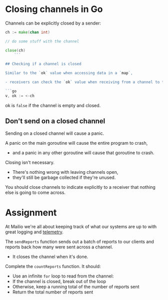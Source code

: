 # Closing channels in Go

Channels can be explicitly closed by a sender:

````go
ch := make(chan int)

// do some stuff with the channel

close(ch)
    ```

## Checking if a channel is closed

Similar to the `ok` value when accessing data in a `map`,

- receivers can check the `ok` value when receiving from a channel to test if a channel was closed.

```go
v, ok := <-ch
````

ok is `false` if the channel is empty and closed.

## Don't send on a closed channel

Sending on a closed channel will cause a panic.

A panic on the main goroutine will cause the entire program to crash,

- and a panic in any other goroutine will cause that goroutine to crash.

Closing isn't necessary.

- There's nothing wrong with leaving channels open,
- they'll still be garbage collected if they're unused.

You should close channels to indicate explicitly to a receiver that nothing else is going to come across.

# Assignment

At Mailio we're all about keeping track of what our systems are up to with great logging and [telemetry](<https://en.wikipedia.org/wiki/Observability_(software)#Telemetry_types>).

The `sendReports` function sends out a batch of reports to our clients and reports back how many were sent across a channel.

- It closes the channel when it's done.

Complete the `countReports` function. It should:

- Use an infinite `for` loop to read from the channel:
- If the channel is closed, break out of the loop
- Otherwise, keep a running total of the number of reports sent
- Return the total number of reports sent
